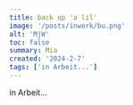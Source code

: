 ```yaml
---
title: back up 'a lil'
image: '/posts/inwork/bu.png'
alt: 'MjW'
toc: false
summary: Mia
created: '2024-2-7'
tags: ['in Arbeit...']
---
```


in Arbeit...
